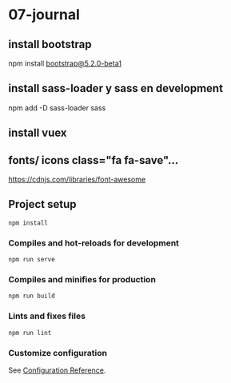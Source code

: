 # 07-journal

## install bootstrap
npm install bootstrap@5.2.0-beta1

## install sass-loader y sass en development
npm add -D sass-loader sass

## install vuex


## fonts/ icons class="fa fa-save"...

https://cdnjs.com/libraries/font-awesome

## Project setup
```
npm install
```

### Compiles and hot-reloads for development
```
npm run serve
```

### Compiles and minifies for production
```
npm run build
```

### Lints and fixes files
```
npm run lint
```

### Customize configuration
See [Configuration Reference](https://cli.vuejs.org/config/).
